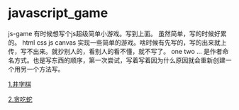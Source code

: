 # javascript_game
js-game 有时候想写个js超级简单小游戏。写到上面。 虽然简单，写的时候好累的。 
html css js canvas 实现一些简单的游戏。啥时候有先写的，写的出来就上传，写不出来。就抄别人的，看别人的看不懂，就不写了。 
one two ... 是作者命名方式。也是写东西的顺序，第一次尝试，写着写着因为什么原因就会重新创建一个用另一个方法写。

[1.井字棋](http://htmlpreview.github.io/?https://github.com/Joshua-leyer/javascript_game/blob/main/jing-game/joshua-jing.html)

[2.贪吃蛇](http://htmlpreview.github.io/?https://github.com/Joshua-leyer/javascript_game/blob/main/Snake-game/joshua-Snake.html)


